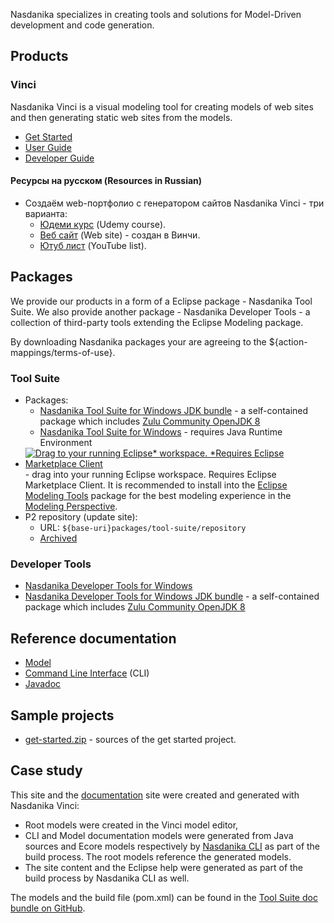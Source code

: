 
Nasdanika specializes in creating tools and solutions for Model-Driven development and code generation.

## Products

### Vinci 

Nasdanika Vinci is a visual modeling tool  for creating models of web sites and then generating static web sites from the models.

* [Get Started](doc/guides/vinci/get-started/index.html)
* [User Guide](doc/guides/vinci/user/index.html)
* [Developer Guide](doc/guides/vinci/developer/index.html) 

#### Ресурсы на русском (Resources in Russian)

* Создаём web-портфолио с генератором сайтов Nasdanika Vinci - три варианта:
    * [Юдеми курс](https://www.udemy.com/course/nasdanika-vinci-level-1/) (Udemy course).
    * [Веб сайт](https://tanchora.github.io/vinci_udemy_base_course/courseprogram/) (Web site) - создан в Винчи. 
    * [Ютуб лист](https://www.youtube.com/playlist?list=PLqZWa5YR2-FhWXAS_yKuAOUtUmLYDGcpf) (YouTube list).

## Packages

We provide our products in a form of a Eclipse package - Nasdanika Tool Suite. 
We also provide another package - Nasdanika Developer Tools - a collection of third-party tools extending the Eclipse Modeling package.    

By downloading Nasdanika packages your are agreeing to the ${action-mappings/terms-of-use}.

### Tool Suite

* Packages:
    * [Nasdanika Tool Suite for Windows JDK bundle](packages/tool-suite/nasdanika-tool-suite-2020-06-openjdk-8-win32-x86_64.zip) - a self-contained package which includes [Zulu Community OpenJDK 8](https://www.azul.com/downloads/zulu-community/?architecture=x86-64-bit&package=jdk)     
    * [Nasdanika Tool Suite for Windows](packages/tool-suite/nasdanika-tool-suite-2020-06-win32-x86_64.zip) - requires Java Runtime Environment
* [![Drag to your running Eclipse* workspace. *Requires Eclipse Marketplace Client](https://marketplace.eclipse.org/sites/all/themes/solstice/public/images/marketplace/btn-install.png)](http://marketplace.eclipse.org/marketplace-client-intro?mpc_install=5133210 "Drag to your running Eclipse* workspace. *Requires Eclipse Marketplace Client") - drag into your running Eclipse workspace. Requires Eclipse Marketplace Client. It is recommended to install into the [Eclipse Modeling Tools](https://www.eclipse.org/downloads/packages/release/2020-03/r/eclipse-modeling-tools) package for the best modeling experience in the [Modeling Perspective](https://www.eclipse.org/sirius/doc/user/general/Modeling%20Project.html#ModelingPerspective).
* P2 repository (update site):
    * URL: ``${base-uri}packages/tool-suite/repository``
    * [Archived](packages/tool-suite/org.nasdanika.tools.repository-2020.06.00-SNAPSHOT.zip)

### Developer Tools

* [Nasdanika Developer Tools for Windows](packages/nasdanika-developer-tools-2020-06-win32-x86_64.zip)
* [Nasdanika Developer Tools for Windows JDK bundle](packages/nasdanika-developer-tools-2020-06-open-jdk-8-win32-x86_64.zip) - a self-contained package which includes [Zulu Community OpenJDK 8](https://www.azul.com/downloads/zulu-community/?architecture=x86-64-bit&package=jdk)     

## Reference documentation

* [Model](doc/refernce/model-doc/index.html)
* [Command Line Interface](doc/reference/cli/index.html) (CLI)
* [Javadoc](doc/reference/javadoc/index.html)

## Sample projects

* [get-started.zip](get-started.zip) - sources of the get started project.

## Case study

This site and the [documentation](doc/index.html) site were created and generated with Nasdanika Vinci:

* Root models were created in the Vinci model editor,
* CLI and Model documentation models were generated from Java sources and Ecore models respectively by [Nasdanika CLI](doc/cli/index.html) as part of the build process. The root models reference the generated models. 
* The site content and the Eclipse help were generated as part of the build process by Nasdanika CLI as well. 

The models and the build file (pom.xml) can be found in the [Tool Suite doc bundle on GitHub](https://github.com/Nasdanika/release/tree/master/tool-suite/doc).  
